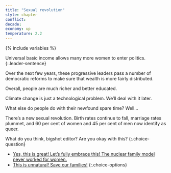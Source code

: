 ```yaml
---
title: "Sexual revolution"
style: chapter
conflict: 
decade: 
economy: up
temperature: 2.2
---
```


{% include variables %}

Universal basic income allows many more women to enter politics. 
{:.leader-sentence}

Over the next few years, these progressive leaders pass a number of democratic reforms to make sure that wealth is more fairly distributed.

Overall, people are much richer and better educated.

Climate change is just a technological problem. We’ll deal with it later.

What else do people do with their newfound spare time? Well…

There’s a new sexual revolution. Birth rates continue to fall, marriage rates plummet, and 60 per cent of women and 45&nbsp;per&nbsp;cent of men now identify as queer.

What do you think, bigshot editor? Are you okay with this?
{:.choice-question}

- [Yes, this is great! Let’s fully embrace this! The nuclear family model never worked for women.](chapter_refugee-crisis-and-designer-world.html)
- [This is unnatural! Save our families!](chapter_gender-strongmen.html)
{:.choice-options}
